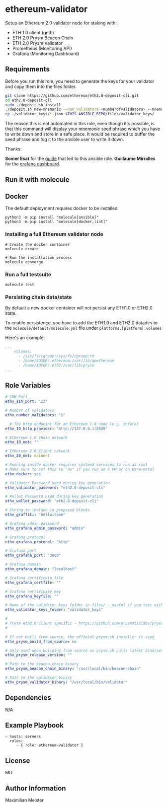 ethereum-validator
=========

Setup an Ethereum 2.0 validator node for staking with:

- ETH 1.0 client (geth)
- ETH 2.0 Prysm Beacon Chain
- ETH 2.0 Prysm Validator
- Prometheus (Monitoring API)
- Grafana (Monitoring Dashboard)

Requirements
------------

Before you run this role, you need to generate the keys for your validator and copy them into the files folder.

```bash
git clone https://github.com/ethereum/eth2.0-deposit-cli.git
cd eth2.0-deposit-cli
sudo ./deposit.sh install
./deposit.sh new-mnemonic --num_validators <numberofvalidators> --mnemonic_language=english --chain <chain>
cp ./validator_keys/*.json $THIS_ANSIBLE_REPO/files/validator_keys/
```

The reason this is not automated in this role, even though it's possible, is that this command will display your mnemonic seed phrase which you have to write down and store in a safe place. It would be required to buffer the seed phrase and log it to the ansible user to write it down.

Thanks:

**Somer Esat** for the [guide](https://someresat.medium.com/guide-to-staking-on-ethereum-2-0-ubuntu-medalla-prysm-4d2a86cc637b) that led to this ansible role.
**Guillaume Mirralles** for the [grafana dashboard](https://raw.githubusercontent.com/GuillaumeMiralles/prysm-grafana-dashboard/master/less_10_validators.json).

Run it with molecule
--------------------

## Docker

The default deployment requires docker to be installed

```
python3 -m pip install "molecule[ansible]"
python3 -m pip install "molecule[docker,lint]"
```

### Installing a full Ethereum validator node

```
# Create the docker container
molecule create

# Run the installation process
molecule converge
```

### Run a full testsuite

`molecule test`

### Persisting chain data/state

By default a new docker container will not persist any ETH1.0 or ETH2.0 state.

To enable persistence, you have to add the ETH1.0 and ETH2.0 datadirs to the `molecule/default/molecule.yml` file  under `platforms.[platform].volumes`

Here's an example:

```yaml
...
    volumes:
      - /sys/fs/cgroup:/sys/fs/cgroup:ro
      - /home/$USER/.ethereum:/var/lib/goethereum
      - /home/$USER/.eth2:/var/lib/prysm
...
```

Role Variables
--------------

```yaml
# SSH Port
ethv_ssh_port: "22"

# Number of validators
ethv_number_validators: "1"

  # The http endpoint for an Ethereum 1.0 node (e.g. infura)
ethv_10_http_provider: "http://127.0.0.1:8545"

# Ethereum 1.0 Chain network
ethv_10_net: ""

# Ethereum 2.0 Client network
ethv_20_net: mainnet

# Running inside docker requires systemd services to run as root
# Make sure to set this to "no" if you run on a VM or on bare-metal
ethv_docker: yes

# Validator Password used during key generation
ethv_validator_password: "eth2.0-deposit-cli"

# Wallet Password used during key generation
ethv_wallet_password: "eth2.0-deposit-cli"

# String to include in proposed blocks
ethv_graffiti: "helloitsme"

# Grafana admin password
ethv_grafana_admin_password: "admin"

# Grafana protocol
ethv_grafana_protocol: "http"

# Grafana port
ethv_grafana_port: "3000"

# Grafana domain
ethv_grafana_domain: "localhost"

# Grafana certificate file
ethv_grafana_certfile: ""

# Grafana certificate key
ethv_grafana_keyfile: ""

# Name of the validator_keys folder in files/ - useful if you test with multiple different ones
ethv_validator_keys_folder: "validator_keys"

#
# Prysm eth2.0 client specific - https://github.com/prysmaticlabs/prysm
#

# If not built from source, the official prysm.sh installer is used
ethv_prysm_build_from_source: no

# Only used when building from source as prysm.sh pulls latest binaries
ethv_prysm_release_version: ""

# Path to the beacon-chain binary
ethv_prysm_beacon_chain_binary: "/usr/local/bin/beacon-chain"

# Path to the validator binary
ethv_prysm_validator_binary: "/usr/local/bin/validator"
```

Dependencies
------------

N/A

Example Playbook
----------------

    - hosts: servers
      roles:
         - { role: ethereum-validator }

License
-------

MIT

Author Information
------------------

Maximilian Meister
